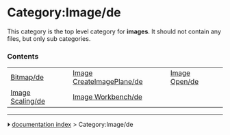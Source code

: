 # Category:Image/de
This category is the top level category for **images**. It should not contain any files, but only sub categories.

### Contents

|     |     |     |
| --- | --- | --- |
| [Bitmap/de](Bitmap/de.md) | [Image CreateImagePlane/de](Image_CreateImagePlane/de.md) | [Image Open/de](Image_Open/de.md) |
| [Image Scaling/de](Image_Scaling/de.md) | [Image Workbench/de](Image_Workbench/de.md) |



---
⏵ [documentation index](../README.md) > Category:Image/de
